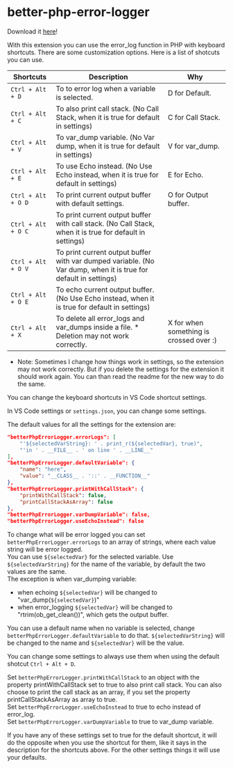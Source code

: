 # better-php-error-logger

Download it [here](https://marketplace.visualstudio.com/items?itemName=martinvz.better-php-error-logger)!

With this extension you can use the error_log function in PHP with keyboard shortcuts. There are some customization options.
Here is a list of shotcuts you can use. 

| Shortcuts 	     | Description                               	                                                               |  Why                                    |
|------------------- |---------------------------------------------------------------------------------------------------------------- |---------------------------------------- |
| `Ctrl + Alt + D`   | To to error log when a variable is selected. 	                                                               | D for Default. 	                 |
| `Ctrl + Alt + C`   | To also print call stack. (No Call Stack, when it is true for default in settings)                              | C for Call Stack.                       | 
| `Ctrl + Alt + V`   | To var_dump variable. (No Var dump, when it is true for default in settings)                                    | V for var_dump.                         |
| `Ctrl + Alt + E`   | To use Echo instead.  (No Use Echo instead, when it is true for default in settings)                            | E for Echo.                             |
| `Ctrl + Alt + O D` | To print current output buffer with default settings.                                                           | O for Output buffer.                    |
| `Ctrl + Alt + O C` | To print current output buffer with call stack. (No Call Stack, when it is true for default in settings)        |                                         | 
| `Ctrl + Alt + O V` | To print current output buffer with var dumped variable. (No Var dump, when it is true for default in settings) |                                         |
| `Ctrl + Alt + O E` | To echo current output buffer. (No Use Echo instead, when it is true for default in settings)                   |                                         |    
| `Ctrl + Alt + X`   | To delete all error_logs and var_dumps inside a file.                   * Deletion may not work correctly.      | X for when something is crossed over :) |


* Note: Sometimes I change how things work in settings, so the extension may not work correctly. But if you delete the settings for the extension it should work again. You can than read the readme for the new way to do the same.

You can change the keyboard shortcuts in VS Code shortcut settings. 

In VS Code settings or `settings.json`, you can change some settings.

The default values for all the settings for the extension are:

```json
"betterPhpErrorLogger.errorLogs": [
    "'${selectedVarString}: ' . print_r(${selectedVar}, true)",
    "'in ' . __FILE__ . ' on line ' . __LINE__"
],
"betterPhpErrorLogger.defaultVariable": {  
    "name": "here",  
    "value": "__CLASS__ . '::' . __FUNCTION__"  
},
"betterPhpErrorLogger.printWithCallStack": {
    "printWithCallStack": false,
    "printCallStackAsArray": false
},
"betterPhpErrorLogger.varDumpVariable": false,
"betterPhpErrorLogger.useEchoInstead": false

```

To change what will be error logged you can set `betterPhpErrorLogger.errorLogs` to an array of strings, where each value string will be error logged.  
You can use `${selectedVar}` for the selected variable.  Use `${selectedVarString}` for the name of the variable, by default the two values are the same.  
The exception is when var_dumping variable:  
- when echoing `${selectedVar}` will be changed to "var_dump(`${selectedVar}`)" 
- when error_logging `${selectedVar}` will be changed to "rtrim(ob_get_clean())", which gets the output buffer.

You can use a default name when no variable is selected, change `betterPhpErrorLogger.defaultVariable` to do that. `${selectedVarString}` will be changed to the name and `${selectedVar}` will be the value.

You can change some settings to always use them when using the default shotcut `Ctrl + Alt + D`.

Set `betterPhpErrorLogger.printWithCallStack` to an object with the property printWithCallStack set to true to also print call stack. You can also choose to print the call stack as an array, if you set the property printCallStackAsArray as array to true.  
Set `betterPhpErrorLogger.useEchoInstead` to true to echo instead of error_log.  
Set `betterPhpErrorLogger.varDumpVariable` to true to var_dump variable.

If you have any of these settings set to true for the default shortcut, it will do the opposite when you use the shortcut for them, like it says in the description for the shortcuts above.
For the other settings things it will use your defaults.





